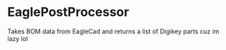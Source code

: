 # EaglePostProcessor
 Takes BOM data from EagleCad and returns a list of Digikey parts cuz im lazy lol
